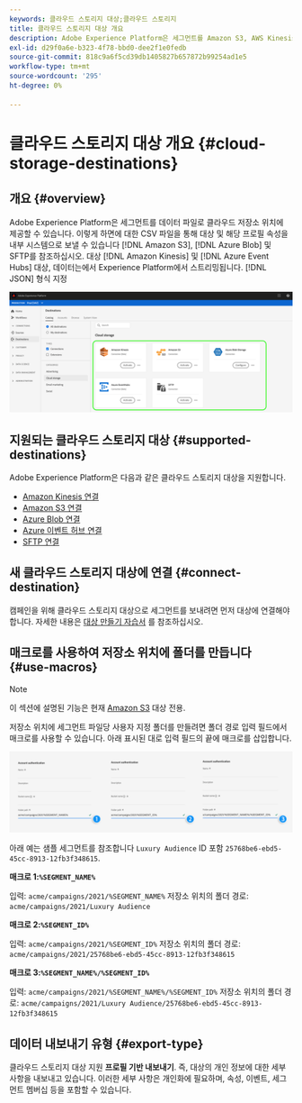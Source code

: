 ```yaml
---
keywords: 클라우드 스토리지 대상;클라우드 스토리지
title: 클라우드 스토리지 대상 개요
description: Adobe Experience Platform은 세그먼트를 Amazon S3, AWS Kinesis, Azure 이벤트 허브 또는 SFTP 클라우드 저장소 위치에 데이터 파일로 제공할 수 있습니다.
exl-id: d29f0a6e-b323-4f78-bbd0-dee2f1e0fedb
source-git-commit: 818c9a6f5cd39db1405827b657872b99254ad1e5
workflow-type: tm+mt
source-wordcount: '295'
ht-degree: 0%

---
```


# 클라우드 스토리지 대상 개요 {#cloud-storage-destinations}

## 개요 {#overview}

Adobe Experience Platform은 세그먼트를 데이터 파일로 클라우드 저장소 위치에 제공할 수 있습니다. 이렇게 하면에 대한 CSV 파일을 통해 대상 및 해당 프로필 속성을 내부 시스템으로 보낼 수 있습니다 [!DNL Amazon S3], [!DNL Azure Blob] 및 SFTP를 참조하십시오. 대상 [!DNL Amazon Kinesis] 및 [!DNL Azure Event Hubs] 대상, 데이터는에서 Experience Platform에서 스트리밍됩니다. [!DNL JSON] 형식 지정

![클라우드 스토리지 대상 Adobe](../../assets/catalog/cloud-storage/cloud-storage-destinations.png)

## 지원되는 클라우드 스토리지 대상 {#supported-destinations}

Adobe Experience Platform은 다음과 같은 클라우드 스토리지 대상을 지원합니다.

* [Amazon Kinesis 연결](amazon-kinesis.md)
* [Amazon S3 연결](amazon-s3.md)
* [Azure Blob 연결](azure-blob.md)
* [Azure 이벤트 허브 연결](azure-event-hubs.md)
* [SFTP 연결](sftp.md)

## 새 클라우드 스토리지 대상에 연결 {#connect-destination}

캠페인을 위해 클라우드 스토리지 대상으로 세그먼트를 보내려면 먼저 대상에 연결해야 합니다. 자세한 내용은 [대상 만들기 자습서](../../ui/connect-destination.md) 를 참조하십시오.


## 매크로를 사용하여 저장소 위치에 폴더를 만듭니다 {#use-macros}

>[!NOTE]
>
> 이 섹션에 설명된 기능은 현재 [Amazon S3](amazon-s3.md) 대상 전용.

저장소 위치에 세그먼트 파일당 사용자 지정 폴더를 만들려면 폴더 경로 입력 필드에서 매크로를 사용할 수 있습니다. 아래 표시된 대로 입력 필드의 끝에 매크로를 삽입합니다.

![매크로를 사용하여 저장소에서 폴더를 만드는 방법](../../assets/catalog/cloud-storage/workflow/macros-folder-path.png)

아래 예는 샘플 세그먼트를 참조합니다 `Luxury Audience` ID 포함 `25768be6-ebd5-45cc-8913-12fb3f348615`.

**매크로 1:`%SEGMENT_NAME%`**

입력: `acme/campaigns/2021/%SEGMENT_NAME%`
저장소 위치의 폴더 경로: `acme/campaigns/2021/Luxury Audience`

**매크로 2:`%SEGMENT_ID%`**

입력: `acme/campaigns/2021/%SEGMENT_ID%`
저장소 위치의 폴더 경로: `acme/campaigns/2021/25768be6-ebd5-45cc-8913-12fb3f348615`

**매크로 3:`%SEGMENT_NAME%/%SEGMENT_ID%`**

입력: `acme/campaigns/2021/%SEGMENT_NAME%/%SEGMENT_ID%`
저장소 위치의 폴더 경로: `acme/campaigns/2021/Luxury Audience/25768be6-ebd5-45cc-8913-12fb3f348615`

## 데이터 내보내기 유형 {#export-type}

클라우드 스토리지 대상 지원 **프로필 기반 내보내기**. 즉, 대상의 개인 정보에 대한 세부 사항을 내보내고 있습니다. 이러한 세부 사항은 개인화에 필요하며, 속성, 이벤트, 세그먼트 멤버십 등을 포함할 수 있습니다.